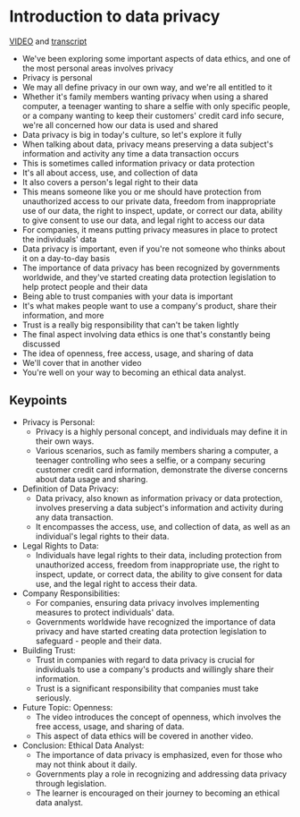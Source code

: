 # Introduction to data privacy

[VIDEO](./resources/3_VIDEO_Introductin-to-data-privacy.mp4) and [transcript](./resources/3_VIDEO_Introductin-to-data-privacy.txt)

- We've been exploring some important aspects of data ethics, and one of the most personal areas involves privacy
- Privacy is personal
- We may all define privacy in our own way, and we're all entitled to it
- Whether it's family members wanting privacy when using a shared computer, a teenager wanting to share a selfie with only specific people, or a company wanting to keep their customers' credit card info secure, we're all concerned how our data is used and shared
- Data privacy is big in today's culture, so let's explore it fully
- When talking about data, privacy means preserving a data subject's information and activity any time a data transaction occurs
- This is sometimes called information privacy or data protection
- It's all about access, use, and collection of data
- It also covers a person's legal right to their data
- This means someone like you or me should have protection from unauthorized access to our private data, freedom from inappropriate use of our data, the right to inspect, update, or correct our data, ability to give consent to use our data, and legal right to access our data
- For companies, it means putting privacy measures in place to protect the individuals' data
- Data privacy is important, even if you're not someone who thinks about it on a day-to-day basis
- The importance of data privacy has been recognized by governments worldwide, and they've started creating data protection legislation to help protect people and their data
- Being able to trust companies with your data is important
- It's what makes people want to use a company's product, share their information, and more
- Trust is a really big responsibility that can't be taken lightly
- The final aspect involving data ethics is one that's constantly being discussed
- The idea of openness, free access, usage, and sharing of data
- We'll cover that in another video
- You're well on your way to becoming an ethical data analyst.

## Keypoints

- Privacy is Personal:
  - Privacy is a highly personal concept, and individuals may define it in their own ways.
  - Various scenarios, such as family members sharing a computer, a teenager controlling who sees a selfie, or a company securing customer credit card information, demonstrate the diverse concerns about data usage and sharing.
- Definition of Data Privacy:
  - Data privacy, also known as information privacy or data protection, involves preserving a data subject's information and activity during any data transaction.
  - It encompasses the access, use, and collection of data, as well as an individual's legal rights to their data.
- Legal Rights to Data:
  - Individuals have legal rights to their data, including protection from unauthorized access, freedom from inappropriate use, the right to inspect, update, or correct data, the ability to give consent for data use, and the legal right to access their data.
- Company Responsibilities:
  - For companies, ensuring data privacy involves implementing measures to protect individuals' data.
  - Governments worldwide have recognized the importance of data privacy and have started creating data protection legislation to safeguard - people and their data.
- Building Trust:
  - Trust in companies with regard to data privacy is crucial for individuals to use a company's products and willingly share their information.
  - Trust is a significant responsibility that companies must take seriously.
- Future Topic: Openness:
  - The video introduces the concept of openness, which involves the free access, usage, and sharing of data.
  - This aspect of data ethics will be covered in another video.
- Conclusion: Ethical Data Analyst:
  - The importance of data privacy is emphasized, even for those who may not think about it daily.
  - Governments play a role in recognizing and addressing data privacy through legislation.
  - The learner is encouraged on their journey to becoming an ethical data analyst.
